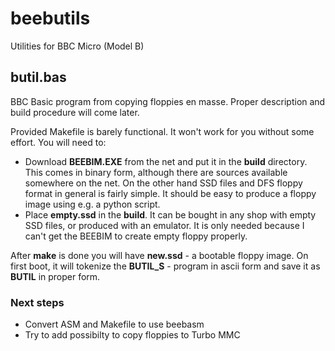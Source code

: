 # beebutils
Utilities for BBC Micro (Model B)

## butil.bas
BBC Basic program from copying floppies en masse. Proper description and build procedure will come later.

Provided Makefile is barely functional. It won't work for you without some effort. You will need to:
- Download **BEEBIM.EXE** from the net and put it in the **build** directory. This comes in binary form, although there are sources available somewhere on the net. On the other hand SSD files and DFS floppy format in general is fairly simple. It should be easy to produce a floppy image using e.g. a python script.
- Place **empty.ssd** in the **build**. It can be bought in any shop with empty SSD files, or produced with an emulator. It is only needed because I can't get the BEEBIM to create empty floppy properly.

After **make** is done you will have **new.ssd** - a bootable floppy image. On first boot, it will tokenize the **BUTIL_S** - program in ascii form and save it as **BUTIL** in proper form. 

### Next steps

* Convert ASM and Makefile to use beebasm
* Try to add possibilty to copy floppies to Turbo MMC

